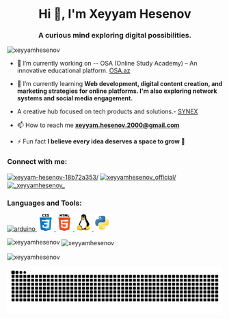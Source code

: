 <h1 align="center">Hi 👋, I'm Xeyyam Hesenov</h1>
<h3 align="center">A curious mind exploring digital possibilities.</h3>

<p align="left"> <img src="https://komarev.com/ghpvc/?username=xeyyamhesenov&label=Profile%20views&color=0e75b6&style=flat" alt="xeyyamhesenov" /> </p>

- 🔭 I’m currently working on -- OSA (Online Study Academy) – An innovative educational platform. [OSA.az](https://www.osa.az)

- 🌱 I’m currently learning **Web development, digital content creation, and marketing strategies for online platforms. I'm also exploring network systems and social media engagement.**

- A creative hub focused on tech products and solutions.- [SYNEX](https://www.instagram.com/synex.az/)

- 📫 How to reach me **xeyyam.hesenov.2000@gmail.com**

- ⚡ Fun fact **I believe every idea deserves a space to grow 🌱**

<h3 align="left">Connect with me:</h3>
<p align="left">
<a href="https://linkedin.com/in/xeyyam-hesenov-18b72a353/" target="blank"><img align="center" src="https://raw.githubusercontent.com/rahuldkjain/github-profile-readme-generator/master/src/images/icons/Social/linked-in-alt.svg" alt="xeyyam-hesenov-18b72a353/" height="30" width="40" /></a>
<a href="https://instagram.com/xeyyamhesenov_official/" target="blank"><img align="center" src="https://raw.githubusercontent.com/rahuldkjain/github-profile-readme-generator/master/src/images/icons/Social/instagram.svg" alt="xeyyamhesenov_official/" height="30" width="40" /></a>
<a href="https://www.youtube.com/@_xeyyamhesenov_" target="blank"><img align="center" src="https://raw.githubusercontent.com/rahuldkjain/github-profile-readme-generator/master/src/images/icons/Social/youtube.svg" alt="_xeyyamhesenov_" height="30" width="40" /></a>
</p>

<h3 align="left">Languages and Tools:</h3>
<p align="left"> <a href="https://www.arduino.cc/" target="_blank" rel="noreferrer"> <img src="https://cdn.worldvectorlogo.com/logos/arduino-1.svg" alt="arduino" width="40" height="40"/> </a> <a href="https://www.w3schools.com/css/" target="_blank" rel="noreferrer"> <img src="https://raw.githubusercontent.com/devicons/devicon/master/icons/css3/css3-original-wordmark.svg" alt="css3" width="40" height="40"/> </a> <a href="https://www.w3.org/html/" target="_blank" rel="noreferrer"> <img src="https://raw.githubusercontent.com/devicons/devicon/master/icons/html5/html5-original-wordmark.svg" alt="html5" width="40" height="40"/> </a> <a href="https://www.linux.org/" target="_blank" rel="noreferrer"> <img src="https://raw.githubusercontent.com/devicons/devicon/master/icons/linux/linux-original.svg" alt="linux" width="40" height="40"/> </a> <a href="https://www.python.org" target="_blank" rel="noreferrer"> <img src="https://raw.githubusercontent.com/devicons/devicon/master/icons/python/python-original.svg" alt="python" width="40" height="40"/> </a> </p>

<p><img align="left" src="https://github-readme-stats.vercel.app/api/top-langs?username=xeyyamhesenov&show_icons=true&locale=en&layout=compact" alt="xeyyamhesenov" /></p>

<p>&nbsp;<img align="center" src="https://github-readme-stats.vercel.app/api?username=xeyyamhesenov&show_icons=true&locale=en" alt="xeyyamhesenov" /></p>

<p><img align="center" src="https://github-readme-streak-stats.herokuapp.com/?user=xeyyamhesenov&" alt="xeyyamhesenov" /></p>
<img src="https://raw.githubusercontent.com/xeyyamhesenov/xeyyamhesenov/output/snake.svg" width = 1500 alt="Snake animation" />

